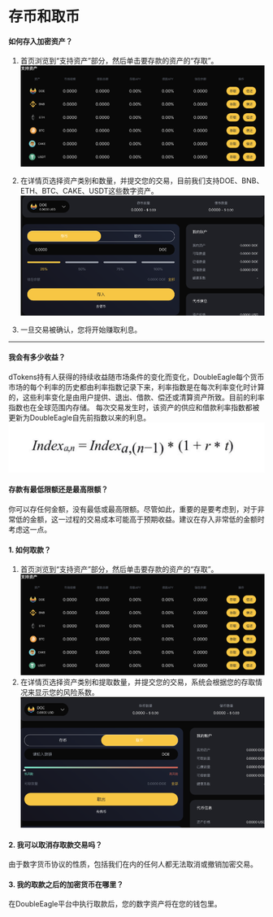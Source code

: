 # 存币和取币


#### 如何存入加密资产？
1. 首页浏览到“支持资产”部分，然后单击要存款的资产的“存取”。   
![如何存入加密资产!](images/13.png)

2. 在详情页选择资产类别和数量，并提交您的交易，目前我们支持DOE、BNB、ETH、BTC、CAKE、USDT这些数字资产。  
![如何存入加密资产!](images/14.png)

3. 一旦交易被确认，您将开始赚取利息。   

***
#### 我会有多少收益？
dTokens持有人获得的持续收益随市场条件的变化而变化，DoubleEagle每个货币市场的每个利率的历史都由利率指数记录下来，利率指数是在每次利率变化时计算的，这些利率变化是由用户提供、退出、借款、偿还或清算资产所致。目前的利率指数也在全球范围内存储。 每次交易发生时，该资产的供应和借款利率指数都被更新为DoubleEagle自先前指数以来的利息。   
![我会有多少收益!](images/15.png)   


#### 存款有最低限额还是最高限额？
你可以存任何金额，没有最低或最高限额。尽管如此，重要的是要考虑到，对于非常低的金额，这一过程的交易成本可能高于预期收益。建议在存入非常低的金额时考虑这一点。   

#### 1. 如何取款？
1. 首页浏览到“支持资产”部分，然后单击要存款的资产的“存取”。   
![如何取款!](images/16.png)   
2. 在详情页选择资产类别和提取数量，并提交您的交易，系统会根据您的存取情况来显示您的风险系数。
![如何取款!](images/17.png)  

#### 2. 我可以取消存取款交易吗？
由于数字货币协议的性质，包括我们在内的任何人都无法取消或撤销加密交易。  

#### 3. 我的取款之后的加密货币在哪里？
在DoubleEagle平台中执行取款后，您的数字资产将在您的钱包里。   


